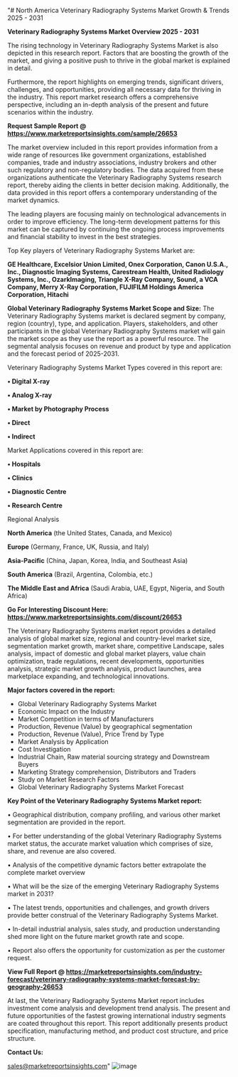 "# North America Veterinary Radiography Systems Market Growth & Trends 2025 - 2031

<Strong> Veterinary Radiography Systems Market Overview 2025 - 2031</strong>

The rising technology in Veterinary Radiography Systems Market is also depicted in this research report. Factors that are boosting the growth of the market, and giving a positive push to thrive in the global market is explained in detail.

Furthermore, the report highlights on emerging trends, significant drivers, challenges, and opportunities, providing all necessary data for thriving in the industry. This report market research offers a comprehensive perspective, including an in-depth analysis of the present and future scenarios within the industry.

<strong>Request Sample Report @ <a href=https://www.marketreportsinsights.com/sample/26653>https://www.marketreportsinsights.com/sample/26653</a></strong>

The market overview included in this report provides information from a wide range of resources like government organizations, established companies, trade and industry associations, industry brokers and other such regulatory and non-regulatory bodies. The data acquired from these organizations authenticate the Veterinary Radiography Systems research report, thereby aiding the clients in better decision making. Additionally, the data provided in this report offers a contemporary understanding of the market dynamics.

The leading players are focusing mainly on technological advancements in order to improve efficiency. The long-term development patterns for this market can be captured by continuing the ongoing process improvements and financial stability to invest in the best strategies.

Top Key players of Veterinary Radiography Systems Market are:

<strong>GE Healthcare, Excelsior Union Limited, Onex Corporation, Canon U.S.A., Inc., Diagnostic Imaging Systems, Carestream Health, United Radiology Systems, Inc., OzarkImaging, Triangle X-Ray Company, Sound, a VCA Company, Merry X-Ray Corporation, FUJIFILM Holdings America Corporation, Hitachi</strong>

<strong><b>Global Veterinary Radiography Systems Market Scope and Size:</b></strong>
The Veterinary Radiography Systems market is declared segment by company, region (country), type, and application. Players, stakeholders, and other participants in the global Veterinary Radiography Systems market will gain the market scope as they use the report as a powerful resource. The segmental analysis focuses on revenue and product by type and application and the forecast period of 2025-2031.

Veterinary Radiography Systems Market Types covered in this report are:

<strong>• Digital X-ray

• Analog X-ray

• Market by Photography Process

• Direct

• Indirect</strong>

Market Applications covered in this report are:

<strong>• Hospitals

• Clinics

• Diagnostic Centre

• Research Centre</strong> 

Regional Analysis

<strong>North America</strong> (the United States, Canada, and Mexico)

<strong>Europe</strong> (Germany, France, UK, Russia, and Italy)

<strong>Asia-Pacific</strong> (China, Japan, Korea, India, and Southeast Asia)

<strong>South America</strong> (Brazil, Argentina, Colombia, etc.)

<strong>The Middle East and Africa</strong> (Saudi Arabia, UAE, Egypt, Nigeria, and South Africa)

<strong>Go For Interesting Discount Here: <a href=https://www.marketreportsinsights.com/discount/26653>https://www.marketreportsinsights.com/discount/26653</a></strong>

The Veterinary Radiography Systems market report provides a detailed analysis of global market size, regional and country-level market size, segmentation market growth, market share, competitive Landscape, sales analysis, impact of domestic and global market players, value chain optimization, trade regulations, recent developments, opportunities analysis, strategic market growth analysis, product launches, area marketplace expanding, and technological innovations.

<strong><b>Major factors covered in the report:</b></strong>
<ul>
  <li>Global Veterinary Radiography Systems Market </li>
  <li>Economic Impact on the Industry</li>
  <li>Market Competition in terms of Manufacturers</li>
  <li>Production, Revenue (Value) by geographical segmentation</li>
  <li>Production, Revenue (Value), Price Trend by Type</li>
  <li>Market Analysis by Application</li>
  <li>Cost Investigation</li>
  <li>Industrial Chain, Raw material sourcing strategy and Downstream Buyers</li>
  <li>Marketing Strategy comprehension, Distributors and Traders</li>
  <li>Study on Market Research Factors</li>
  <li>Global Veterinary Radiography Systems Market Forecast</li>
</ul>

<strong><b>Key Point of the Veterinary Radiography Systems Market report:</b></strong>

• Geographical distribution, company profiling, and various other market segmentation are provided in the report.

• For better understanding of the global Veterinary Radiography Systems market status, the accurate market valuation which comprises of size, share, and revenue are also covered.

• Analysis of the competitive dynamic factors better extrapolate the complete market overview

• What will be the size of the emerging Veterinary Radiography Systems market in 2031?

• The latest trends, opportunities and challenges, and growth drivers provide better construal of the Veterinary Radiography Systems Market.

• In-detail industrial analysis, sales study, and production understanding shed more light on the future market growth rate and scope.

• Report also offers the opportunity for customization as per the customer request.

<strong><b>View Full Report @ <a href=https://marketreportsinsights.com/industry-forecast/veterinary-radiography-systems-market-forecast-by-geography-26653>https://marketreportsinsights.com/industry-forecast/veterinary-radiography-systems-market-forecast-by-geography-26653</a></b></strong>


At last, the Veterinary Radiography Systems Market report includes investment come analysis and development trend analysis. The present and future opportunities of the fastest growing international industry segments are coated throughout this report. This report additionally presents product specification, manufacturing method, and product cost structure, and price structure.

<strong>Contact Us:</strong>

sales@marketreportsinsights.com"
![image](https://github.com/user-attachments/assets/2fbdebf7-1574-4705-852f-4a297162fab3)
